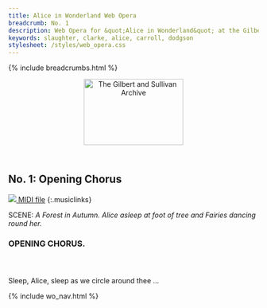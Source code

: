 ```yaml
---
title: Alice in Wonderland Web Opera
breadcrumb: No. 1
description: Web Opera for &quot;Alice in Wonderland&quot; at the Gilbert and Sullivan Archive
keywords: slaughter, clarke, alice, carroll, dodgson
stylesheet: /styles/web_opera.css
---
```


{% include breadcrumbs.html %}
<header>
    <a href="../../index.html"><img src="https://gsarchive.net/layout/images/logo3sm.jpg" alt="The Gilbert and Sullivan Archive" width="200" height="133" border="0"></a>
    <div class=titlecard style="background-color: #ffffcc; background-image: url(../graphics/title.gif)" title="Alice in Wonderland"></div>
</header>

## No. 1: Opening Chorus

[ ![](/layout/images/midi.gif) MIDI file](../midi/aiw01.mid)
{:.musiclinks}

SCENE: *A Forest in Autumn. Alice asleep at foot of tree and Fairies dancing round her.*

### OPENING CHORUS.
#### &nbsp;
Sleep, Alice, sleep as we circle around thee
...

{% include wo_nav.html %}
